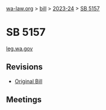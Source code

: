 [wa-law.org](/) > [bill](/bill/) > [2023-24](/bill/2023-24/) > [SB 5157](/bill/2023-24/sb/5157/)

# SB 5157
[leg.wa.gov](https://app.leg.wa.gov/billsummary?BillNumber=5157&Year=2023&Initiative=false)

## Revisions
* [Original Bill](1/)

## Meetings